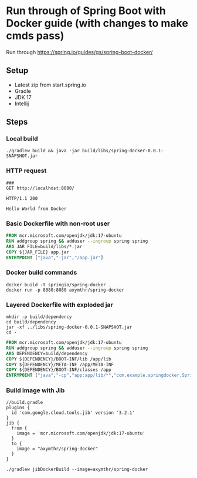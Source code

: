 # Run through of Spring Boot with Docker guide (with changes to make cmds pass)
Run through https://spring.io/guides/gs/spring-boot-docker/
## Setup
- Latest zip from start.spring.io
- Gradle
- JDK 17
- Intellij

## Steps
### Local build
```shell
./gradlew build && java -jar build/libs/spring-docker-0.0.1-SNAPSHOT.jar
```
### HTTP request
```
###
GET http://localhost:8080/

HTTP/1.1 200

Hello World from Docker
```
### Basic Dockerfile with non-root user
```dockerfile
FROM mcr.microsoft.com/openjdk/jdk:17-ubuntu
RUN addgroup spring && adduser --ingroup spring spring
ARG JAR_FILE=build/libs/*.jar
COPY ${JAR_FILE} app.jar
ENTRYPOINT ["java","-jar","/app.jar"]
```
### Docker build commands
```shell
docker build -t springio/spring-docker .
docker run -p 8080:8080 axymthr/spring-docker
```
### Layered Dockerfile with exploded jar
```shell
mkdir -p build/dependency
cd build/dependency 
jar -xf ../libs/spring-docker-0.0.1-SNAPSHOT.jar
cd -
```
```dockerfile
FROM mcr.microsoft.com/openjdk/jdk:17-ubuntu
RUN addgroup spring && adduser --ingroup spring spring
ARG DEPENDENCY=build/dependency
COPY ${DEPENDENCY}/BOOT-INF/lib /app/lib
COPY ${DEPENDENCY}/META-INF /app/META-INF
COPY ${DEPENDENCY}/BOOT-INF/classes /app
ENTRYPOINT ["java","-cp","app:app/lib/*","com.example.springdocker.SpringDockerApplication"]
```
### Build image with Jib
```
//build.gradle
plugins {
  id 'com.google.cloud.tools.jib' version '3.2.1'
}
jib {
  from {
    image = 'mcr.microsoft.com/openjdk/jdk:17-ubuntu'
  }
  to {
    image = "axymthr/spring-docker"
  }
}
```
```shell
./gradlew jibDockerBuild --image=axymthr/spring-docker
```
